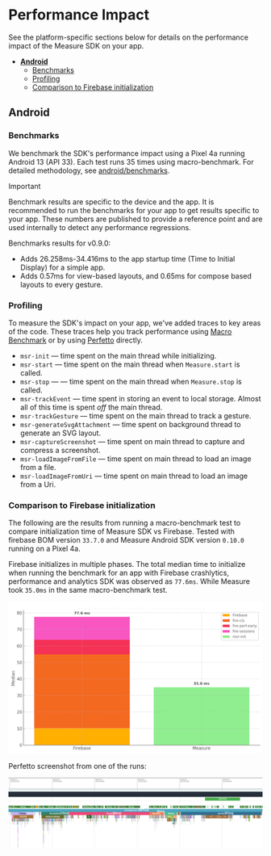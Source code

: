 # Performance Impact

See the platform-specific sections below for details on the performance impact of the Measure SDK on your app.

* [**Android**](#android)
  * [Benchmarks](#benchmarks)
  * [Profiling](#profiling)
  * [Comparison to Firebase initialization](#comparison-to-firebase-initialization)

## Android

### Benchmarks

We benchmark the SDK's performance impact using a Pixel 4a running Android 13 (API 33). Each test runs 35 times using
macro-benchmark. For detailed methodology, see [android/benchmarks](../../android/benchmarks/README.md).

> [!IMPORTANT]
> Benchmark results are specific to the device and the app. It is recommended to run the benchmarks
> for your app to get results specific to your app. These numbers are published to provide
> a reference point and are used internally to detect any performance regressions.

Benchmarks results for v0.9.0:

* Adds 26.258ms-34.416ms to the app startup time (Time to Initial Display) for a simple app.
* Adds 0.57ms for view-based layouts, and 0.65ms for compose based layouts to every gesture.

### Profiling

To measure the SDK's impact on your app, we've added traces to key areas of the code. These traces help you track
performance
using [Macro Benchmark](https://developer.android.com/topic/performance/benchmarking/macrobenchmark-overview)
or by using [Perfetto](https://perfetto.dev/docs/quickstart/android-tracing) directly.

* `msr-init` — time spent on the main thread while initializing.
* `msr-start` — time spent on the main thread when `Measure.start` is called.
* `msr-stop` — — time spent on the main thread when `Measure.stop` is called.
* `msr-trackEvent` — time spent in storing an event to local storage. Almost all of this time is spent _off_ the main
  thread.
* `msr-trackGesture` — time spent on the main thread to track a gesture.
* `msr-generateSvgAttachment` — time spent on background thread to generate an SVG layout.
* `msr-captureScreenshot` — time spent on main thread to capture and compress a screenshot.
* `msr-loadImageFromFile` — time spent on main thread to load an image from a file.
* `msr-loadImageFromUri` — time spent on main thread to load an image from a Uri.

### Comparison to Firebase initialization

The following are the results from running a macro-benchmark test to compare initialization
time of Measure SDK vs Firebase. Tested with firebase BOM version `33.7.0` and
Measure Android SDK version `0.10.0` running on a Pixel 4a.

Firebase initializes in multiple phases. The total median time to initialize when running the
benchmark for an app with Firebase crashlytics, performance and analytics SDK
was observed as `77.6ms`. While Measure took `35.0ms` in the same macro-benchmark test.

![Firebase Comparison](assets/android-firebase-bar-chart.png)

Perfetto screenshot from one of the runs:

![Screenshot](assets/android-firebase-comparison.png)

